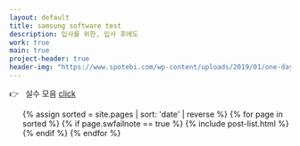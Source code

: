 ```yaml
---
layout: default
title: samsung software test
description: 입사를 위한, 입사 후에도
work: true
main: true
project-header: true
header-img: "https://www.spotebi.com/wp-content/uploads/2019/01/one-day-day-one-workout-motivation-spotebi.jpg"
---
```


<p class="second-label">
   <span class="label-emoji">
      &#128073;
   </span>
   &nbsp; 실수 모음
   <a href="https://beenpow.github.io/ps/FAILNOTE/2020-03-21-mistake/2020-03-21-mistake" target="_top">click</a>
</p>

<ul class="catalogue">
{% assign sorted = site.pages | sort: 'date' | reverse %}
{% for page in sorted %}
{% if page.swfailnote == true %}
{% include post-list.html %}
{% endif %}
{% endfor %}
</ul>
